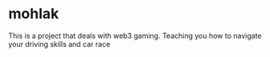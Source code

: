 # mohlak
This is a project that deals with web3 gaming. Teaching you how to navigate your driving skills and car race
